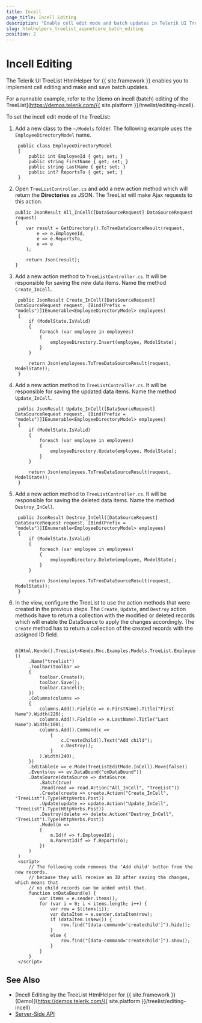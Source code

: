 ```yaml
---
title: Incell
page_title: Incell Editing
description: "Enable cell edit mode and batch updates in Telerik UI TreeList HtmlHelper for {{ site.framework }}."
slug: htmlhelpers_treelist_aspnetcore_batch_editing
position: 2
---
```


# Incell Editing

The Telerik UI TreeList HtmlHelper for {{ site.framework }} enables you to implement cell editing and make and save batch updates.

For a runnable example, refer to the [demo on incell (batch) editing of the TreeList](https://demos.telerik.com/{{ site.platform }}/treelist/editing-incell).

To set the incell edit mode of the TreeList:

1. Add a new class to the `~/Models` folder. The following example uses the `EmployeeDirectoryModel` name.

        public class EmployeeDirectoryModel
        {
            public int EmployeeId { get; set; }
            public string FirstName { get; set; }
            public string LastName { get; set; }
            public int? ReportsTo { get; set; }
        }

1.  Open `TreeListController.cs` and add a new action method which will return the **Directories** as JSON. The TreeList will make Ajax requests to this action.

        public JsonResult All_InCell([DataSourceRequest] DataSourceRequest request)
        {
            var result = GetDirectory().ToTreeDataSourceResult(request,
                e => e.EmployeeId,
                e => e.ReportsTo,
                e => e
            );

            return Json(result);
        }

1. Add a new action method to `TreeListController.cs`. It will be responsible for saving the new data items. Name the method `Create_InCell`.

        public JsonResult Create_InCell([DataSourceRequest] DataSourceRequest request, [Bind(Prefix = "models")]IEnumerable<EmployeeDirectoryModel> employees)
        {
            if (ModelState.IsValid)
            {
                foreach (var employee in employees)
                {
                    employeeDirectory.Insert(employee, ModelState);
                }
            }

            return Json(employees.ToTreeDataSourceResult(request, ModelState));
        }

1. Add a new action method to `TreeListController.cs`. It will be responsible for saving the updated data items. Name the method `Update_InCell`.

        public JsonResult Update_InCell([DataSourceRequest] DataSourceRequest request, [Bind(Prefix = "models")]IEnumerable<EmployeeDirectoryModel> employees)
        {
            if (ModelState.IsValid)
            {
                foreach (var employee in employees)
                {
                    employeeDirectory.Update(employee, ModelState);
                }
            }

            return Json(employees.ToTreeDataSourceResult(request, ModelState));
        }

1. Add a new action method to `TreeListController.cs`. It will be responsible for saving the deleted data items. Name the method `Destroy_InCell`.

        public JsonResult Destroy_InCell([DataSourceRequest] DataSourceRequest request, [Bind(Prefix = "models")]IEnumerable<EmployeeDirectoryModel> employees)
        {
            if (ModelState.IsValid)
            {
                foreach (var employee in employees)
                {
                    employeeDirectory.Delete(employee, ModelState);
                }
            }

            return Json(employees.ToTreeDataSourceResult(request, ModelState));
        }

1. In the view, configure the TreeList to use the action methods that were created in the previous steps. The `Create`, `Update`, and `Destroy` action methods have to return a collection with the modified or deleted records which will enable the DataSource to apply the changes accordingly. The `Create` method has to return a collection of the created records with the assigned ID field.

        @(Html.Kendo().TreeList<Kendo.Mvc.Examples.Models.TreeList.EmployeeDirectoryModel>()
            .Name("treelist")
            .Toolbar(toolbar =>
            {
                toolbar.Create();
                toolbar.Save();
                toolbar.Cancel();
            })
            .Columns(columns =>
            {
                columns.Add().Field(e => e.FirstName).Title("First Name").Width(220);
                columns.Add().Field(e => e.LastName).Title("Last Name").Width(100);
                columns.Add().Command(c =>
                    {
                        c.CreateChild().Text("Add child");
                        c.Destroy();
                    }
                ).Width(240);
            })
            .Editable(e => e.Mode(TreeListEditMode.InCell).Move(false))
            .Events(ev => ev.DataBound("onDataBound"))
            .DataSource(dataSource => dataSource
                .Batch(true)
                .Read(read => read.Action("All_InCell", "TreeList"))
                .Create(create => create.Action("Create_InCell", "TreeList").Type(HttpVerbs.Post))
                .Update(update => update.Action("Update_InCell", "TreeList").Type(HttpVerbs.Post))
                .Destroy(delete => delete.Action("Destroy_InCell", "TreeList").Type(HttpVerbs.Post))
                .Model(m =>
                {
                    m.Id(f => f.EmployeeId);
                    m.ParentId(f => f.ReportsTo);
                })
            )
        )
        <script>
            // The following code removes the 'Add child' button from the new records,
            // because they will receive an ID after saving the changes, which means that
            // no child records can be added until that.
            function onDataBound(e) {
                var items = e.sender.items();
                for (var i = 0; i < items.length; i++) {
                    var row = $(items[i]);
                    var dataItem = e.sender.dataItem(row);
                    if (dataItem.isNew()) {
                        row.find("[data-command='createchild']").hide();
                    }
                    else {
                        row.find("[data-command='createchild']").show();
                    }
                }
            }
        </script>

## See Also

* [Incell Editing by the TreeList HtmlHelper for {{ site.framework }} (Demo)](https://demos.telerik.com/{{ site.platform }}/treelist/editing-incell)
* [Server-Side API](/api/treelist)
